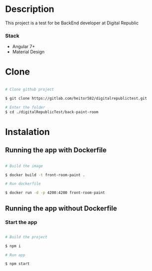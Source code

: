 # Description

This project is a test for be BackEnd developer at Digital Republic

### Stack

- Angular 7+
- Material Design

# Clone

```bash

# Clone github project

$ git clone https://gitlab.com/heitor582/digitalrepublictest.git

# Enter the folder
$ cd ./digitalRepublicTest/back-paint-room

```

# Instalation

## Running the app with Dockerfile

```bash

# Build the image

$ docker build -t front-room-paint .

# Run dockerfile

$ docker run -d -p 4200:4200 front-room-paint

```

## Running the app without Dockerfile

### Start the app

```bash

# Build the project

$ npm i

# Run app

$ npm start

```

